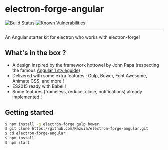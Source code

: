 # electron-forge-angular

[![Build Status](https://travis-ci.org/Kazuia/electron-forge-angular.svg?branch=master)](https://travis-ci.org/Kazuia/electron-forge-angular)
[![Known Vulnerabilities](https://snyk.io/test/github/Kazuia/electron-forge-angular/badge.svg)](https://snyk.io/test/github/Kazuia/electron-forge-angular)

------

An Angular starter kit for electron who works with electron-forge!

## What's in the box ?

* A design inspired by the framework hottowel by John Papa (respecting the famous [Angular 1 styleguide](https://github.com/johnpapa/angular-styleguide/blob/master/a1/README.md))
* Delivered with some extra features : Gulp, Bower, Font Awesome, Animate CSS, and more !
* ES2015 ready with Babel !
* Some features (frameless, reduce, close, notifications) already implemented !

## Getting started

```sh
$ npm install -g electron-forge gulp bower
$ git clone https://github.com/Kazuia/electron-forge-angular.git
$ cd electron-forge-angular
$ npm install
$ npm start
```
